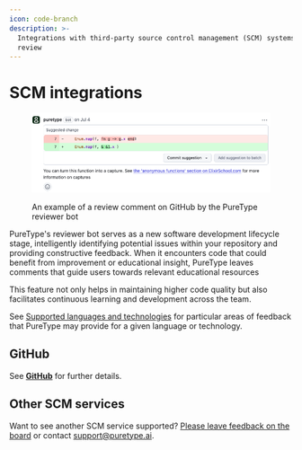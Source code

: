 ```yaml
---
icon: code-branch
description: >-
  Integrations with third-party source control management (SCM) systems for code
  review
---
```


# SCM integrations

<figure><img src="../../.gitbook/assets/Screenshot 2024-11-10 at 14.00.28.png" alt=""><figcaption><p>An example of a review comment on GitHub by the PureType reviewer bot</p></figcaption></figure>

PureType's reviewer bot serves as a new software development lifecycle stage, intelligently identifying potential issues within your repository and providing constructive feedback. When it encounters code that could benefit from improvement or educational insight, PureType leaves comments that guide users towards relevant educational resources

This feature not only helps in maintaining higher code quality but also facilitates continuous learning and development across the team.

See [Supported languages and technologies](../../overview/supported-languages-and-technologies/) for particular areas of feedback that PureType may provide for a given language or technology.

## GitHub

See [**GitHub**](github.md) for further details.

## Other SCM services

Want to see another SCM service supported? [Please leave feedback on the board](https://feedback.puretype.ai/) or contact [support@puretype.ai](mailto:support@puretype.ai).
